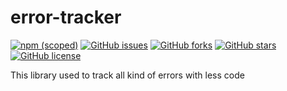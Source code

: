 # error-tracker

[![npm (scoped)](https://img.shields.io/npm/v/vgsunrise/error-tracker)](https://github.com/vgsunrise/error-tracker/issues)  [![GitHub issues](https://img.shields.io/github/issues/vgsunrise/error-tracker)](https://github.com/vgsunrise/error-tracker/issues) [![GitHub forks](https://img.shields.io/github/forks/vgsunrise/error-tracker)](https://github.com/vgsunrise/error-tracker/network) [![GitHub stars](https://img.shields.io/github/stars/vgsunrise/error-tracker)](https://github.com/vgsunrise/error-tracker/stargazers) [![GitHub license](https://img.shields.io/github/license/vgsunrise/error-tracker)](https://github.com/vgsunrise/error-tracker)

This library used to track all kind of errors with less code
